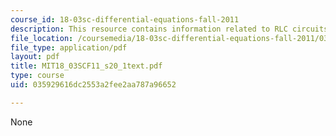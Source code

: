 ```yaml
---
course_id: 18-03sc-differential-equations-fall-2011
description: This resource contains information related to RLC circuits.
file_location: /coursemedia/18-03sc-differential-equations-fall-2011/035929616dc2553a2fee2aa787a96652_MIT18_03SCF11_s20_1text.pdf
file_type: application/pdf
layout: pdf
title: MIT18_03SCF11_s20_1text.pdf
type: course
uid: 035929616dc2553a2fee2aa787a96652

---
```

None
